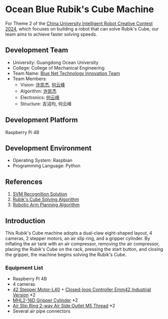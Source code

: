 # Ocean Blue Rubik's Cube Machine
For Theme 2 of the [China University Intelligent Robot Creative Contest 2024](https://www.robotcontest.cn/datacenter/news/detail?id=6292), which focuses on building a robot that can solve Rubik's Cube, our team aims to achieve faster solving speeds.

## Development Team
- University: Guangdong Ocean University
- College: College of Mechanical Engineering
- Team Name: [Blue Net Technology Innovation Team](https://gitee.com/blue-net-vision)
- Team Members:
   - Vision: [许凯杰](https://gitee.com/d-vision), [何云峰](https://gitee.com/iven_he)
   - Algorithm: [许凯杰](https://gitee.com/d-vision)
   - Electronics: [何云峰](https://gitee.com/iven_he)
   - Structure: 吉泧均, 何云峰

## Development Platform
Raspberry Pi 4B

## Development Environment
- Operating System: Raspbian
- Programming Language: Python

## References
1. [SVM Recognition Solution](https://blog.csdn.net/lemonbit/article/details/117004167)
2. [Rubik's Cube Solving Algorithm](https://github.com/hkociemba/RubiksCube-TwophaseSolver)
3. [Robotic Arm Planning Algorithm](https://gitee.com/harry-fan/rubiks-cube-robot/tree/master)

## Introduction
This Rubik's Cube machine adopts a dual-claw eight-shaped layout, 4 cameras, 2 stepper motors, an air slip ring, and a gripper cylinder. By inflating the air tank with an air compressor, removing the air compressor, placing the Rubik's Cube on the rack, pressing the start button, and closing the gripper, the machine begins solving the Rubik's Cube.

### Equipment List
- Raspberry Pi 4B
- 4 cameras
- [42 Stepper Motor-L40](https://item.taobao.com/item.htm?abbucket=5&id=682797640293&ns=1&spm=a21n57.1.0.0.6903523cZRZY1D&skuId=5057239338765) + [Closed-loop Controller Emm42 Industrial Version](https://item.taobao.com/item.htm?abbucket=5&id=673302946671&ns=1&spm=a21n57.1.0.0.6903523cZRZY1D&skuId=5032954871240) *2
- [MHL2-16D Gripper Cylinder](https://item.taobao.com/item.htm?id=537049565191&spm=a1z0d.6639537/tb.1997196601.34.257c7484ZwafTI&skuId=3206052770907) *2
- [Air Slip Ring 2-way Air Side Outlet M5 Thread](https://detail.tmall.com/item.htm?_u=d2qf50kdb8b2&id=555594152568&skuId=3431370232744) *2
- Several air pipe connectors
